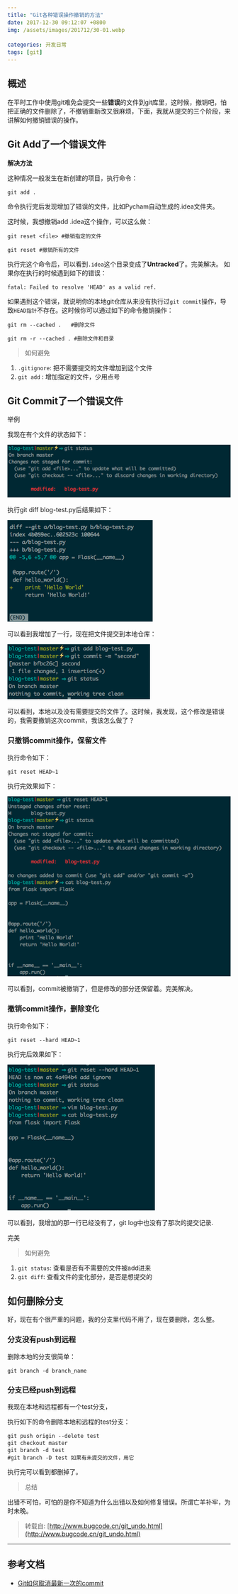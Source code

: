 ```yaml
---
title: "Git各种错误操作撤销的方法"
date: 2017-12-30 09:12:07 +0800
img: /assets/images/201712/30-01.webp

categories: 开发日常
tags: [git]
---
```


## 概述

在平时工作中使用git难免会提交一些**错误**的文件到git库里，这时候，撤销吧，怕把正确的文件删除了，不撤销重新改又很麻烦，下面，我就从提交的三个阶段，来讲解如何撤销错误的操作。

## Git Add了一个错误文件

**解决方法**

这种情况一般发生在新创建的项目，执行命令：

```
git add .
```

命令执行完后发现增加了错误的文件，比如Pycham自动生成的.idea文件夹。

这时候，我想撤销add .idea这个操作，可以这么做：

```
git reset <file> #撤销指定的文件
```

```
git reset #撤销所有的文件
```

执行完这个命令后，可以看到`.idea`这个目录变成了**Untracked**了。完美解决。 如果你在执行的时候遇到如下的错误：

```
fatal: Failed to resolve 'HEAD' as a valid ref.
```

如果遇到这个错误，就说明你的本地git仓库从来没有执行过`git commit`操作，导致`HEAD指针`不存在。这时候你可以通过如下的命令撤销操作：

```
git rm --cached .   #删除文件
```
```
git rm -r --cached . #删除文件和目录
```

>如何避免
1. `.gitignore`: 把不需要提交的文件增加到这个文件
1. `git add` : 增加指定的文件，少用点号


## Git Commit了一个错误文件

举例

我现在有个文件的状态如下：

![git status](/assets/images/201712/30-01.webp)

执行git diff blog-test.py后结果如下：

![git diff](/assets/images/201712/30-02.webp)

可以看到我增加了一行，现在把文件提交到本地仓库：

![git commit](/assets/images/201712/30-03.webp)

可以看到，本地以及没有需要提交的文件了。这时候，我发现，这个修改是错误的，我需要撤销这次commit，我该怎么做了？

### 只撤销commit操作，保留文件

执行命令如下：

```
git reset HEAD~1
```

执行完效果如下：

![git reset](/assets/images/201712/30-04.webp)

可以看到，commit被撤销了，但是修改的部分还保留着。完美解决。

### 撤销commit操作，删除变化

执行命令如下：
```
git reset --hard HEAD~1
```

执行完后效果如下：

![git reset](/assets/images/201712/30-05.webp)

可以看到，我增加的那一行已经没有了，git log中也没有了那次的提交记录.

完美

>如何避免
1. `git status`: 查看是否有不需要的文件被add进来
1. `git diff`: 查看文件的变化部分，是否是想提交的

## 如何删除分支

好，现在有个很严重的问题，我的分支里代码不用了，现在要删除，怎么整。

### 分支没有push到远程

删除本地的分支很简单：

```
git branch -d branch_name
```

### 分支已经push到远程

我现在本地和远程都有一个test分支，

执行如下的命令删除本地和远程的test分支：
```
git push origin --delete test
git checkout master
git branch -d test
#git branch -D test 如果有未提交的文件，用它
```

执行完可以看到都删掉了。

>总结
>
出错不可怕，可怕的是你不知道为什么出错以及如何修复错误。所谓亡羊补牢，为时未晚。


>转载自: [http://www.bugcode.cn/git_undo.html](http://www.bugcode.cn/git_undo.html)

---
## 参考文档
- [Git如何取消最新一次的commit](http://bbs.bugcode.cn/t/7)
